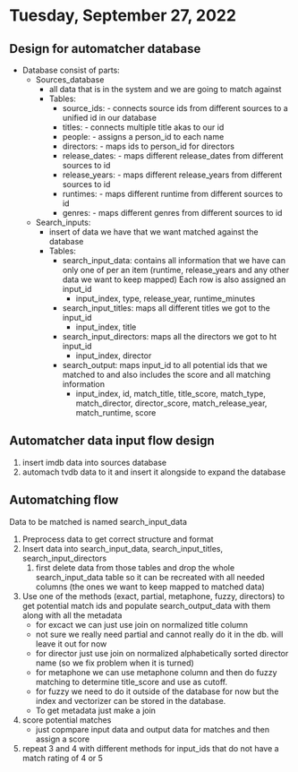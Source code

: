 # Tuesday, September 27, 2022


## Design for automatcher database
- Database consist of parts:
  - Sources_database
    - all data that is in the system and we are going to match against
    - Tables:
      - source_ids: - connects source ids from different sources to a unified id in our database
      - titles: - connects multiple title akas to our id
      - people: - assigns a person_id to each name
      - directors: - maps ids to person_id for directors
      - release_dates: - maps different release_dates from different sources to id
      - release_years: - maps different release_years from different sources to id
      - runtimes: - maps different runtime from different sources to id
      - genres: - maps different genres from different sources to id
  - Search_inputs:
    - insert of data we have that we want matched against the database
    - Tables:
      - search_input_data: contains all information that we have can only one of per an item (runtime, release_years and any other data we want to keep mapped) Each row is also assigned an input_id
        - input_index, type, release_year, runtime_minutes
      - search_input_titles: maps all different titles we got to the input_id
        - input_index, title
      - search_input_directors: maps all the directors we got to ht input_id
        - input_index, director
      - search_output: maps input_id to all potential ids that we matched to and also includes the score and all matching information
        - input_index, id, match_title, title_score, match_type, match_director, director_score, match_release_year, match_runtime, score
 

## Automatcher data input flow design
1. insert imdb data into sources database
2. automach tvdb data to it and insert it alongside to expand the database
   
## Automatching flow
Data to be matched is named search_input_data
1. Preprocess data to get correct structure and format
2. Insert data into search_input_data, search_input_titles, search_input_directors
   1. first delete data from those tables and drop the whole search_input_data table so it can be recreated with all needed columns (the ones we want to keep mapped to matched data)
3. Use one of the methods (exact, partial, metaphone, fuzzy, directors) to get potential match ids and populate search_output_data with them along with all the metadata
    - for excact we can just use join on normalized title column
    - not sure we really need partial and cannot really do it in the db. will leave it out for now
    - for director just use join on normalized alphabetically sorted director name (so we fix problem when it is turned)
    - for metaphone we can use metaphone column and then do fuzzy matching to determine title_score and use as cutoff.
    - for fuzzy we need to do it outside of the database for now but the index and vectorizer can be stored in the database.
    - To get metadata just make a join
4. score potential matches
    - just copmpare input data and output data for matches and then assign a score
5. repeat 3 and 4 with different methods for input_ids that do not have a match rating of 4 or 5
